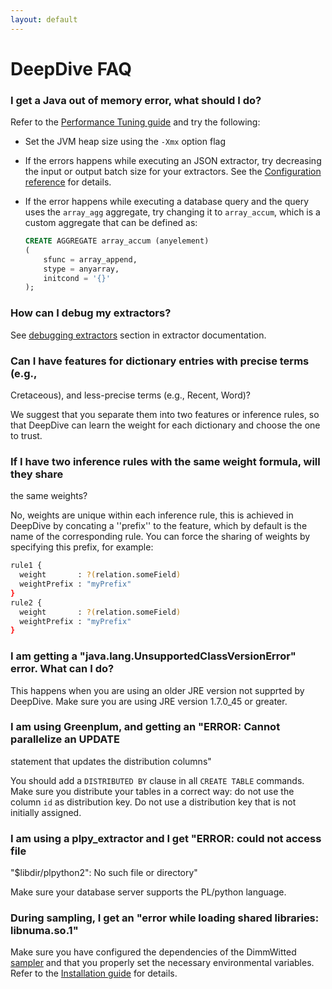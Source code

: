 ```yaml
---
layout: default
---
```


# DeepDive FAQ


### I get a Java out of memory error, what should I do?

Refer to the [Performance Tuning guide](../advanced/performance.html) and try the following:

- Set the JVM heap size using the `-Xmx` option flag

- If the errors happens while executing an JSON extractor, try decreasing the input
  or output batch size for your extractors. See the [Configuration
  reference](configuration.html#json) for details.

- If the error happens while executing a database query and the query uses the
	`array_agg` aggregate, try changing it to `array_accum`, which is a custom
	aggregate that can be defined as:

	```sql
	CREATE AGGREGATE array_accum (anyelement)
	(
		sfunc = array_append,
		stype = anyarray,
		initcond = '{}'
	);
	```


### How can I debug my extractors?

See [debugging extractors](extractors.html#debug_extractors) section in extractor documentation.

### Can I have features for dictionary entries with precise terms (e.g.,
Cretaceous), and less-precise terms (e.g., Recent, Word)?

We suggest that you separate them into two features or inference rules, so that
DeepDive can learn the weight for each dictionary and choose the one to trust.

### If I have two inference rules with the same weight formula, will they share
the same weights?

No, weights are unique within each inference rule, this is achieved in DeepDive
by concating a ''prefix'' to the
feature, which by default is the name of the corresponding rule. You can force
the sharing of weights by specifying this
prefix, for example:

```bash
rule1 {
  weight       : ?(relation.someField)
  weightPrefix : "myPrefix"
}
rule2 {
  weight       : ?(relation.someField)
  weightPrefix : "myPrefix"
}
```

### I am getting a "java.lang.UnsupportedClassVersionError" error. What can I do?

This happens when you are using an older JRE version not supprted by DeepDive.
Make sure you are using JRE version 1.7.0_45 or greater.


### I am using Greenplum, and getting an "ERROR: Cannot parallelize an UPDATE
statement that updates the distribution columns"

You should add a `DISTRIBUTED BY` clause in all `CREATE TABLE` commands. Make
sure you distribute your tables in a correct way: do not use the column `id` as
distribution key. Do not use a distribution key that is not initially assigned.


### I am using a plpy_extractor and I get  "ERROR: could not access file
"$libdir/plpython2": No such file or directory"

Make sure your database server supports the PL/python language.

### During sampling, I get an "error while loading shared libraries: libnuma.so.1"

Make sure you have configured the dependencies of the DimmWitted
[sampler](sampler.html) and that you properly set the necessary environmental
variables. Refer to the [Installation guide](installation.html#sampler) for
details.

